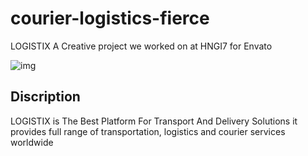 # courier-logistics-fierce
LOGISTIX A Creative project we worked on at HNGI7 for Envato 

![img](https://i.ibb.co/d69Gkr7/Screenshot-346.png)

## Discription 
LOGISTIX is The Best Platform For Transport And Delivery Solutions
it provides full range of transportation, logistics and courier services worldwide